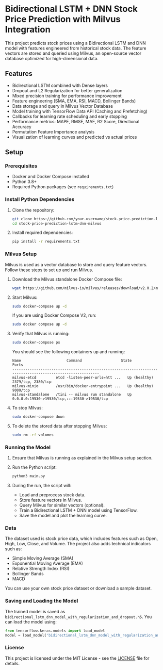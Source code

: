 
# Bidirectional LSTM + DNN Stock Price Prediction with Milvus Integration

This project predicts stock prices using a Bidirectional LSTM and DNN model with features engineered from historical stock data. The feature vectors are stored and queried using Milvus, an open-source vector database optimized for high-dimensional data.

## Features

- Bidirectional LSTM combined with Dense layers
- Dropout and L2 Regularization for better generalization
- Mixed precision training for performance improvement
- Feature engineering (SMA, EMA, RSI, MACD, Bollinger Bands)
- Data storage and query in Milvus Vector Database
- Model training with TensorFlow Data API (Caching and Prefetching)
- Callbacks for learning rate scheduling and early stopping
- Performance metrics: MAPE, RMSE, MAE, R2 Score, Directional Accuracy
- Permutation Feature Importance analysis
- Visualization of learning curves and predicted vs actual prices

## Setup

### Prerequisites

- Docker and Docker Compose installed
- Python 3.8+
- Required Python packages (see `requirements.txt`)

### Install Python Dependencies

1. Clone the repository:

    ```bash
    git clone https://github.com/your-username/stock-price-prediction-lstm-dnn-milvus.git
    cd stock-price-prediction-lstm-dnn-milvus
    ```

2. Install required dependencies:

    ```bash
    pip install -r requirements.txt
    ```

### Milvus Setup

Milvus is used as a vector database to store and query feature vectors. Follow these steps to set up and run Milvus.

1. Download the Milvus standalone Docker Compose file:

    ```bash
    wget https://github.com/milvus-io/milvus/releases/download/v2.0.2/milvus-standalone-docker-compose.yml -O docker-compose.yml
    ```

2. Start Milvus:

    ```bash
    sudo docker-compose up -d
    ```

    If you are using Docker Compose V2, run:

    ```bash
    sudo docker compose up -d
    ```

3. Verify that Milvus is running:

    ```bash
    sudo docker-compose ps
    ```

    You should see the following containers up and running:

    ```
    Name                     Command                  State                          Ports
    -----------------------------------------------------------------------------------------------------------
    milvus-etcd         etcd -listen-peer-urls=htt ...   Up (healthy)   2379/tcp, 2380/tcp
    milvus-minio        /usr/bin/docker-entrypoint ...   Up (healthy)   9000/tcp
    milvus-standalone   /tini -- milvus run standalone   Up             0.0.0.0:19530->19530/tcp,:::19530->19530/tcp
    ```

4. To stop Milvus:

    ```bash
    sudo docker-compose down
    ```

5. To delete the stored data after stopping Milvus:

    ```bash
    sudo rm -rf volumes
    ```

### Running the Model

1. Ensure that Milvus is running as explained in the Milvus setup section.

2. Run the Python script:

    ```bash
    python3 main.py
    ```

3. During the run, the script will:

    - Load and preprocess stock data.
    - Store feature vectors in Milvus.
    - Query Milvus for similar vectors (optional).
    - Train a Bidirectional LSTM + DNN model using TensorFlow.
    - Save the model and plot the learning curve.

### Data

The dataset used is stock price data, which includes features such as Open, High, Low, Close, and Volume. The project also adds technical indicators such as:

- Simple Moving Average (SMA)
- Exponential Moving Average (EMA)
- Relative Strength Index (RSI)
- Bollinger Bands
- MACD

You can use your own stock price dataset or download a sample dataset.

### Saving and Loading the Model

The trained model is saved as `bidirectional_lstm_dnn_model_with_regularization_and_dropout.h5`. You can load the model using:

```python
from tensorflow.keras.models import load_model
model = load_model('bidirectional_lstm_dnn_model_with_regularization_and_dropout.h5')
```

### License

This project is licensed under the MIT License - see the [LICENSE](LICENSE) file for details.
